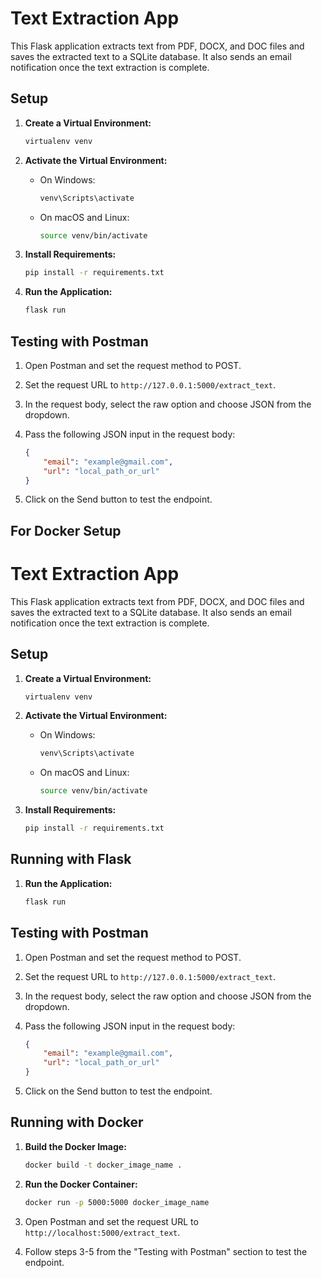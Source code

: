 # Text Extraction App

This Flask application extracts text from PDF, DOCX, and DOC files and saves the extracted text to a SQLite database. It also sends an email notification once the text extraction is complete.

## Setup

1. **Create a Virtual Environment:**
    ```bash
    virtualenv venv
    ```

2. **Activate the Virtual Environment:**
    - On Windows:
        ```bash
        venv\Scripts\activate
        ```
    - On macOS and Linux:
        ```bash
        source venv/bin/activate
        ```

3. **Install Requirements:**
    ```bash
    pip install -r requirements.txt
    ```

4. **Run the Application:**
    ```bash
    flask run
    ```

## Testing with Postman

1. Open Postman and set the request method to POST.

2. Set the request URL to `http://127.0.0.1:5000/extract_text`.

3. In the request body, select the raw option and choose JSON from the dropdown.

4. Pass the following JSON input in the request body:
    ```json
    {
        "email": "example@gmail.com",
        "url": "local_path_or_url"
    }
    ```

5. Click on the Send button to test the endpoint.

## For Docker Setup
# Text Extraction App

This Flask application extracts text from PDF, DOCX, and DOC files and saves the extracted text to a SQLite database. It also sends an email notification once the text extraction is complete.

## Setup

1. **Create a Virtual Environment:**
    ```bash
    virtualenv venv
    ```

2. **Activate the Virtual Environment:**
    - On Windows:
        ```bash
        venv\Scripts\activate
        ```
    - On macOS and Linux:
        ```bash
        source venv/bin/activate
        ```

3. **Install Requirements:**
    ```bash
    pip install -r requirements.txt
    ```

## Running with Flask

1. **Run the Application:**
    ```bash
    flask run
    ```

## Testing with Postman

1. Open Postman and set the request method to POST.

2. Set the request URL to `http://127.0.0.1:5000/extract_text`.

3. In the request body, select the raw option and choose JSON from the dropdown.

4. Pass the following JSON input in the request body:
    ```json
    {
        "email": "example@gmail.com",
        "url": "local_path_or_url"
    }
    ```

5. Click on the Send button to test the endpoint.


## Running with Docker

1. **Build the Docker Image:**
    ```bash
    docker build -t docker_image_name .
    ```

2. **Run the Docker Container:**
    ```bash
    docker run -p 5000:5000 docker_image_name
    ```

3. Open Postman and set the request URL to `http://localhost:5000/extract_text`.

4. Follow steps 3-5 from the "Testing with Postman" section to test the endpoint.
